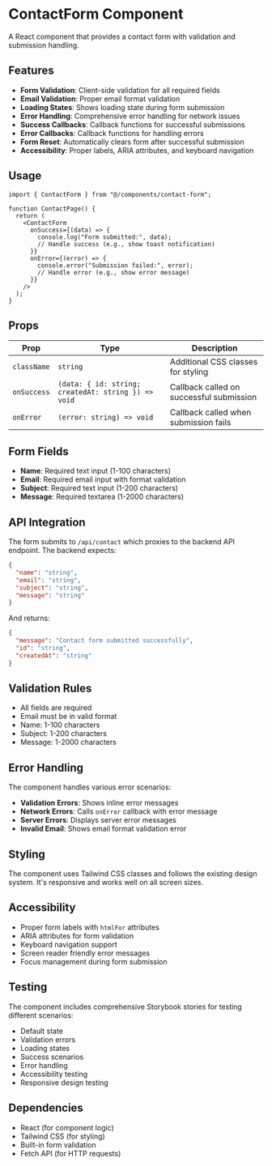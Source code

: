 # ContactForm Component

A React component that provides a contact form with validation and submission handling.

## Features

- **Form Validation**: Client-side validation for all required fields
- **Email Validation**: Proper email format validation
- **Loading States**: Shows loading state during form submission
- **Error Handling**: Comprehensive error handling for network issues
- **Success Callbacks**: Callback functions for successful submissions
- **Error Callbacks**: Callback functions for handling errors
- **Form Reset**: Automatically clears form after successful submission
- **Accessibility**: Proper labels, ARIA attributes, and keyboard navigation

## Usage

```tsx
import { ContactForm } from "@/components/contact-form";

function ContactPage() {
  return (
    <ContactForm
      onSuccess={(data) => {
        console.log("Form submitted:", data);
        // Handle success (e.g., show toast notification)
      }}
      onError={(error) => {
        console.error("Submission failed:", error);
        // Handle error (e.g., show error message)
      }}
    />
  );
}
```

## Props

| Prop        | Type                                                | Description                              |
| ----------- | --------------------------------------------------- | ---------------------------------------- |
| `className` | `string`                                            | Additional CSS classes for styling       |
| `onSuccess` | `(data: { id: string; createdAt: string }) => void` | Callback called on successful submission |
| `onError`   | `(error: string) => void`                           | Callback called when submission fails    |

## Form Fields

- **Name**: Required text input (1-100 characters)
- **Email**: Required email input with format validation
- **Subject**: Required text input (1-200 characters)
- **Message**: Required textarea (1-2000 characters)

## API Integration

The form submits to `/api/contact` which proxies to the backend API endpoint. The backend expects:

```json
{
  "name": "string",
  "email": "string",
  "subject": "string",
  "message": "string"
}
```

And returns:

```json
{
  "message": "Contact form submitted successfully",
  "id": "string",
  "createdAt": "string"
}
```

## Validation Rules

- All fields are required
- Email must be in valid format
- Name: 1-100 characters
- Subject: 1-200 characters
- Message: 1-2000 characters

## Error Handling

The component handles various error scenarios:

- **Validation Errors**: Shows inline error messages
- **Network Errors**: Calls `onError` callback with error message
- **Server Errors**: Displays server error messages
- **Invalid Email**: Shows email format validation error

## Styling

The component uses Tailwind CSS classes and follows the existing design system. It's responsive and works well on all screen sizes.

## Accessibility

- Proper form labels with `htmlFor` attributes
- ARIA attributes for form validation
- Keyboard navigation support
- Screen reader friendly error messages
- Focus management during form submission

## Testing

The component includes comprehensive Storybook stories for testing different scenarios:

- Default state
- Validation errors
- Loading states
- Success scenarios
- Error handling
- Accessibility testing
- Responsive design testing

## Dependencies

- React (for component logic)
- Tailwind CSS (for styling)
- Built-in form validation
- Fetch API (for HTTP requests)
